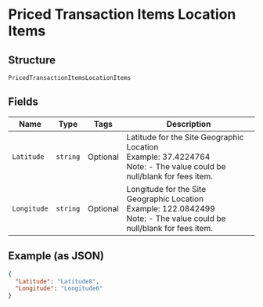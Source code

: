 
# Priced Transaction Items Location Items

## Structure

`PricedTransactionItemsLocationItems`

## Fields

| Name | Type | Tags | Description |
|  --- | --- | --- | --- |
| `Latitude` | `string` | Optional | Latitude for the Site Geographic Location<br>Example: 37.4224764<br>Note: - The value could be null/blank for fees item. |
| `Longitude` | `string` | Optional | Longitude for the Site Geographic Location<br>Example: 122.0842499<br>Note: - The value could be null/blank for fees item. |

## Example (as JSON)

```json
{
  "Latitude": "Latitude8",
  "Longitude": "Longitude6"
}
```

